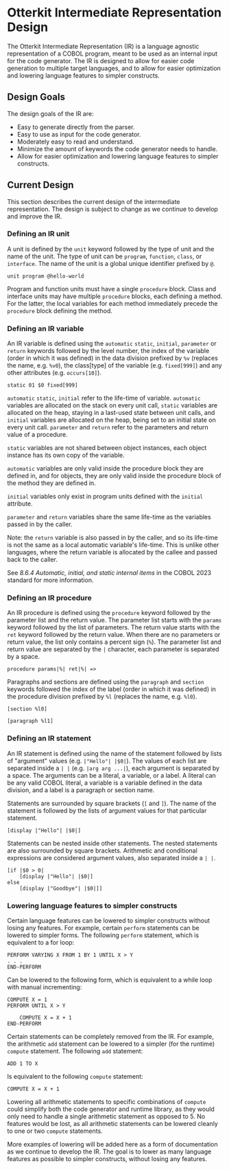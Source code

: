 # Otterkit Intermediate Representation Design

The Otterkit Intermediate Representation (IR) is a language agnostic representation of a COBOL program, meant to be used as an internal input for the code generator. The IR is designed to allow for easier code generation to multiple target languages, and to allow for easier optimization and lowering language features to simpler constructs.

## Design Goals

The design goals of the IR are:

- Easy to generate directly from the parser.
- Easy to use as input for the code generator.
- Moderately easy to read and understand.
- Minimize the amount of keywords the code generator needs to handle.
- Allow for easier optimization and lowering language features to simpler constructs.

## Current Design

This section describes the current design of the intermediate representation. The design is subject to change as we continue to develop and improve the IR.

### Defining an IR unit

A unit is defined by the `unit` keyword followed by the type of unit and the name of the unit. The type of unit can be `program`, `function`, `class`, or `interface`. The name of the unit is a global unique identifier prefixed by `@`.

```
unit program @hello-world
```

Program and function units must have a single `procedure` block. Class and interface units may have multiple `procedure` blocks, each defining a method. For the latter, the local variables for each method immediately precede the `procedure` block defining the method.

### Defining an IR variable

An IR variable is defined using the `automatic` `static`, `initial`, `parameter` or `return` keywords followed by the level number, the index of the variable (order in which it was defined) in the data division prefixed by `%v` (replaces the name, e.g. `%v0`), the class[type] of the variable (e.g. `fixed[999]`) and any other attributes (e.g. `occurs[10]`).

```
static 01 $0 fixed[999]
```

`automatic` `static`, `initial` refer to the life-time of variable. `automatic` variables are allocated on the stack on every unit call, `static` variables are allocated on the heap, staying in a last-used state between unit calls, and `initial` variables are allocated on the heap, being set to an initial state on every unit call. `parameter` and `return` refer to the parameters and return value of a procedure.

`static` variables are not shared between object instances, each object instance has its own copy of the variable.

`automatic` variables are only valid inside the procedure block they are defined in, and for objects, they are only valid inside the procedure block of the method they are defined in.

`initial` variables only exist in program units defined with the `initial` attribute.

`parameter` and `return` variables share the same life-time as the variables passed in by the caller.

Note: the `return` variable is also passed in by the caller, and so its life-time is not the same as a local automatic variable's life-time. This is unlike other languages, where the return variable is allocated by the callee and passed back to the caller.

See *8.6.4 Automatic, initial, and static internal items* in the COBOL 2023 standard for more information.

### Defining an IR procedure

An IR procedure is defined using the `procedure` keyword followed by the parameter list and the return value. The parameter list starts with the `params` keyword followed by the list of parameters. The return value starts with the `ret` keyword followed by the return value. When there are no parameters or return value, the list only contains a percent sign (`%`). The parameter list and return value are separated by the `|` character, each parameter is separated by a space.

```
procedure params|%| ret|%| =>
```

Paragraphs and sections are defined using the `paragraph` and `section` keywords followed the index of the label (order in which it was defined) in the procedure division prefixed by `%l` (replaces the name, e.g. `%l0`).

```
[section %l0]

[paragraph %l1]
```

### Defining an IR statement

An IR statement is defined using the name of the statement followed by lists of "argument" values (e.g. `|"Hello"| |$0|`). The values of each list are separated inside a `| |` (e.g. `|arg arg ...|`), each argument is separated by a space. The arguments can be a literal, a variable, or a label. A literal can be any valid COBOL literal, a variable is a variable defined in the data division, and a label is a paragraph or section name.

Statements are surrounded by square brackets (`[` and `]`). The name of the statement is followed by the lists of argument values for that particular statement.

```
[display |"Hello"| |$0|]
```

Statements can be nested inside other statements. The nested statements are also surrounded by square brackets. Arithmetic and conditional expressions are considered argument values, also separated inside a `| |`.

```
[if |$0 > 0|
    [display |"Hello"| |$0|]
else
    [display |"Goodbye"| |$0|]]
```

### Lowering language features to simpler constructs

Certain language features can be lowered to simpler constructs without losing any features. For example, certain `perform` statements can be lowered to simpler forms. The following `perform` statement, which is equivalent to a for loop:

```cobol
PERFORM VARYING X FROM 1 BY 1 UNTIL X > Y
. . .
END-PERFORM
```

Can be lowered to the following form, which is equivalent to a while loop with manual incrementing:

```cobol
COMPUTE X = 1
PERFORM UNTIL X > Y

    COMPUTE X = X + 1
END-PERFORM
```

Certain statements can be completely removed from the IR. For example, the arithmetic `add` statement can be lowered to a simpler (for the runtime) `compute` statement. The following `add` statement:

```cobol
ADD 1 TO X
```

Is equivalent to the following `compute` statement:

```cobol
COMPUTE X = X + 1
```

Lowering all arithmetic statements to specific combinations of `compute` could simplify both the code generator and runtime library, as they would only need to handle a single arithmetic statement as opposed to 5. No features would be lost, as all arithmetic statements can be lowered cleanly to one or two `compute` statements.

More examples of lowering will be added here as a form of documentation as we continue to develop the IR. The goal is to lower as many language features as possible to simpler constructs, without losing any features.
